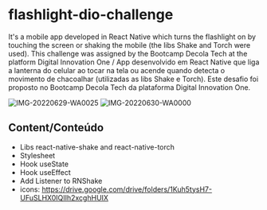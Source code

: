 # flashlight-dio-challenge

It's a mobile app developed in React Native which turns the flashlight on by touching the screen or shaking the mobile (the libs Shake and Torch were used). This challenge was assigned by the Bootcamp Decola Tech at the platform Digital Innovation One / App desenvolvido em React Native que liga a lanterna do celular ao tocar na tela ou acende quando detecta o movimento de chacoalhar (utilizadas as libs Shake e Torch). Este desafio foi proposto no Bootcamp Decola Tech da plataforma Digital Innovation One.

![IMG-20220629-WA0025](https://user-images.githubusercontent.com/99703866/176684039-8d11733f-62ff-4c38-ae0c-b12be72fb384.jpg)
![IMG-20220630-WA0000](https://user-images.githubusercontent.com/99703866/176684129-5699ea0a-e071-4126-9273-9982c17775e2.jpg)

## Content/Conteúdo

 - Libs react-native-shake and react-native-torch
 - Stylesheet
 - Hook useState
 - Hook useEffect
 - Add Listener to RNShake
 - icons: https://drive.google.com/drive/folders/1Kuh5tysH7-UFuSLHX0IQIIh2xcghHUIX

